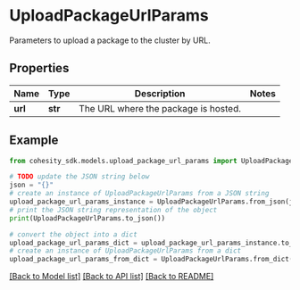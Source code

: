 # UploadPackageUrlParams

Parameters to upload a package to the cluster by URL.

## Properties

Name | Type | Description | Notes
------------ | ------------- | ------------- | -------------
**url** | **str** | The URL where the package is hosted. | 

## Example

```python
from cohesity_sdk.models.upload_package_url_params import UploadPackageUrlParams

# TODO update the JSON string below
json = "{}"
# create an instance of UploadPackageUrlParams from a JSON string
upload_package_url_params_instance = UploadPackageUrlParams.from_json(json)
# print the JSON string representation of the object
print(UploadPackageUrlParams.to_json())

# convert the object into a dict
upload_package_url_params_dict = upload_package_url_params_instance.to_dict()
# create an instance of UploadPackageUrlParams from a dict
upload_package_url_params_from_dict = UploadPackageUrlParams.from_dict(upload_package_url_params_dict)
```
[[Back to Model list]](../README.md#documentation-for-models) [[Back to API list]](../README.md#documentation-for-api-endpoints) [[Back to README]](../README.md)


